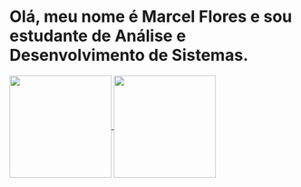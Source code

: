 # Olá, meu nome é Marcel Flores e sou estudante de Análise e Desenvolvimento de Sistemas.

<a href="https://github.com/MarcelFlrs?tab=repositories">
  <img height=180 align="center" src="https://github-readme-stats.vercel.app/api?username=marcelflrs&hide=issues&show_icons=true&locale=pt-br&bg_color=4c00ff07&text_color=ffffff&title_color=ffffff&border_color=4c00ff&icon_color=ff5e00&rank_icon=github&ring_color=ff5e00"  />
</a>
<a href="https://github.com/MarcelFlrs?tab=repositories">
  <img height=180 align="center" src="https://github-readme-stats.vercel.app/api/top-langs/?username=marcelflrs&layout=compact&locale=pt-br&bg_color=4c00ff07&text_color=ffffff&title_color=ffffff&border_color=4c00ff" />
</a>
